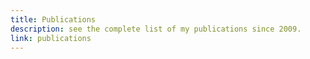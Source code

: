 ```yaml
---
title: Publications
description: see the complete list of my publications since 2009.
link: publications
---
```

